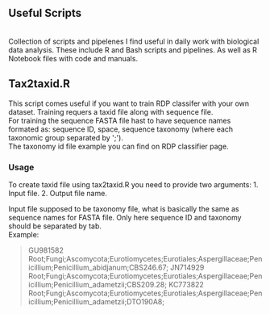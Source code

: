 <h2> Useful Scripts</h2>
</br>
Collection of scripts and pipelenes I find useful in daily work with biological data analysis.
These include R and Bash scripts and pipelines. As well as R Notebook files with code and manuals. 
</br>

<h2>Tax2taxid.R</h2>
This script comes useful if you want to train RDP classifer with your own dataset. Training requers a taxid file along with sequence file.  
</br>
For training the sequence FASTA file hast to have sequence names formated as: sequence ID, space, sequence taxonomy (where each taxonomic group separated by ';'). 
</br>
The taxonomy id file example you can find on RDP classifier page.

<h3>Usage</h3>
To create taxid file using tax2taxid.R you need to provide two arguments:
1. Input file.  
2. Output file name.    

Input file supposed to be taxonomy file, what is basically the same as sequence names for FASTA file. Only here sequence ID and taxonomy should be separated by tab.  
Example:  
<blockquote>
GU981582	Root;Fungi;Ascomycota;Eurotiomycetes;Eurotiales;Aspergillaceae;Penicillium;Penicillium_abidjanum;CBS246.67;  
JN714929	Root;Fungi;Ascomycota;Eurotiomycetes;Eurotiales;Aspergillaceae;Penicillium;Penicillium_adametzii;CBS209.28;  
KC773822	Root;Fungi;Ascomycota;Eurotiomycetes;Eurotiales;Aspergillaceae;Penicillium;Penicillium_adametzii;DTO190A8;  
</blockquote>
 
